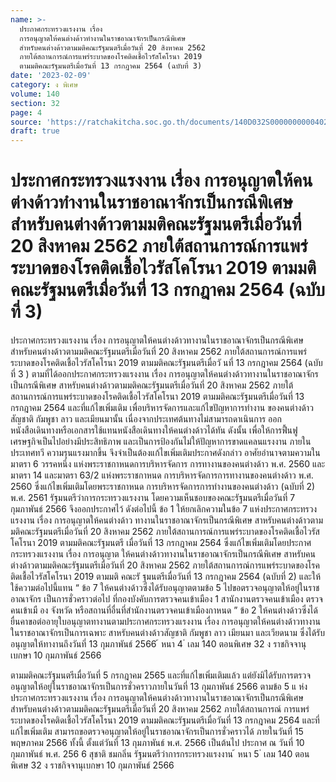 ```yaml
---
name: >-
  ประกาศกระทรวงแรงงาน เรื่อง
  การอนุญาตให้คนต่างด้าวทำงานในราชอาณาจักรเป็นกรณีพิเศษ
  สำหรับคนต่างด้าวตามมติคณะรัฐมนตรีเมื่อวันที่ 20 สิงหาคม 2562
  ภายใต้สถานการณ์การแพร่ระบาดของโรคติดเชื้อไวรัสโคโรนา 2019
  ตามมติคณะรัฐมนตรีเมื่อวันที่ 13 กรกฎาคม 2564 (ฉบับที่ 3)
date: '2023-02-09'
category: ง พิเศษ
volume: 140
section: 32
page: 4
source: 'https://ratchakitcha.soc.go.th/documents/140D032S0000000000402.pdf'
draft: true
---
```


# ประกาศกระทรวงแรงงาน เรื่อง การอนุญาตให้คนต่างด้าวทำงานในราชอาณาจักรเป็นกรณีพิเศษ สำหรับคนต่างด้าวตามมติคณะรัฐมนตรีเมื่อวันที่ 20 สิงหาคม 2562 ภายใต้สถานการณ์การแพร่ระบาดของโรคติดเชื้อไวรัสโคโรนา 2019 ตามมติคณะรัฐมนตรีเมื่อวันที่ 13 กรกฎาคม 2564 (ฉบับที่ 3)

ประกาศกระทรวงแรงงาน เรื่อง การอนุญาตให้คนต่างด้าวทางานในราชอาณาจักรเป็นกรณีพิเศษ สำหรับคนต่างด้าวตามมติคณะรัฐมนตรีเมื่อวันที่ 20 สิงหาคม 2562 ภายใต้สถานการณ์การแพร่ระบาดของโรคติดเชื้อไวรัสโคโรนา 2019 ตามมติคณะรัฐมนตรีเมื่อวั นที่ 13 กรกฎาคม 2564 (ฉบับที่ 3 ) ตามที่ได้ออกประกาศกระทรวงแรงงาน เรื่อง การอนุญาตให้คนต่างด้าวทางานในราชอาณาจักร เป็นกรณีพิเศษ สาหรับคนต่างด้าวตามมติคณะรัฐมนตรีเมื่อวันที่ 20 สิงหาคม 2562 ภายใต้ สถานการณ์การแพร่ระบาดของโรคติดเชื้อไวรัสโคโรนา 2019 ตามมติคณะรัฐมนตรีเมื่อวันที่ 13 กรกฎาคม 2564 และที่แก้ไขเพิ่มเติม เพื่อบริหารจัดการและแก้ไขปัญหาการทำงาน ของคนต่างด้าวสัญชาติ กัมพูชา ลาว และเมียนมานั้น เนื่องจากประเทศต้นทางไม่สามารถดาเนินการ ออกหนังสือเดินทางหรือเอกสารใช้แทนหนังสือเดินทางให้คนต่างด้าวได้ทัน ดังนั้น เพื่อให้การฟื้นฟู เศรษฐกิจเป็นไปอย่างมีประสิทธิภาพ และเป็นการป้องกันไม่ให้ปัญหาการขาดแคลนแรงงาน ภายในประเทศทวี ความรุนแรงมากขึ้น จึงจำเป็นต้องแก้ไขเพิ่มเติมประกาศดังกล่าว อาศัยอำนาจตามความในมาตรา 6 วรรคหนึ่ง แห่งพระราชกาหนดการบริหารจัดการ การทางานของคนต่างด้าว พ.ศ. 2560 และมาตรา 14 และมาตรา 63/2 แห่งพระราชกาหนด การบริหารจัดการการทางานของคนต่างด้าว พ.ศ. 2560 ซึ่งแก้ไขเพิ่มเติมโดยพระราชกาหนด การบริหารจัดการการทำงานของคนต่างด้าว (ฉบับที่ 2) พ.ศ. 2561 รัฐมนตรีว่าการกระทรวงแรงงาน โดยความเห็นชอบของคณะรัฐมนตรีเมื่อวันที่ 7 กุมภาพันธ์ 2566 จึงออกประกาศไว้ ดังต่อไปนี้ ข้อ 1 ให้ยกเลิกความในข้อ 7 แห่งประกาศกระทรวงแรงงาน เรื่อง การอนุญาตให้คนต่างด้าว ทางานในราชอาณาจักรเป็นกรณีพิเศษ สาหรับคนต่างด้าวตามมติคณะรัฐมนตรีเมื่อวันที่ 20 สิงหาคม 2562 ภายใต้สถานการณ์การแพร่ระบาดของโรคติดเชื้อไวรัสโคโรนา 2019 ตามมติคณะรัฐมนตรี เมื่อวันที่ 13 กรกฎาคม 2564 ซึ่งแก้ไขเพิ่มเติมโดยประกาศกระทรวงแรงงาน เรื่อง การอนุญาต ให้คนต่างด้าวทางานในราชอาณาจักรเป็นกรณีพิเศษ สาหรับคนต่างด้าวตามมติคณะรัฐมนตรีเมื่อวันที่ 20 สิงหาคม 2562 ภายใต้สถานการณ์การแพร่ระบาดของโรคติดเชื้อไวรัสโคโรนา 2019 ตามมติ คณะรั ฐมนตรีเมื่อวันที่ 13 กรกฎาคม 2564 (ฉบับที่ 2) และให้ใช้ความต่อไปนี้แทน “ ข้อ 7 ให้คนต่างด้าวซึ่งได้รับอนุญาตตามข้อ 5 ไปขอตรวจอนุญาตให้อยู่ในราชอาณาจักร เป็นการชั่วคราวต่อไป ที่กองบังคับการตรวจคนเข้าเมือง 1 สานักงานตรวจคนเข้าเมือง ตรวจคนเข้าเมื อง จังหวัด หรือสถานที่อื่นที่สำนักงานตรวจคนเข้าเมืองกาหนด ” ข้อ 2 ให้คนต่างด้าวซึ่งได้ยื่นคาขอต่ออายุใบอนุญาตทางานตามประกาศกระทรวงแรงงาน เรื่อง การอนุญาตให้คนต่างด้าวทางานในราชอาณาจักรเป็นการเฉพาะ สาหรับคนต่างด้าวสัญชาติ กัมพูชา ลาว เมียนมา และเวียดนาม ซึ่งได้รับอนุญาตให้ทางานถึงวันที่ 13 กุมภาพันธ์ 2566 ้ หนา 4 ่ เลม 140 ตอนพิเศษ 32 ง ราชกิจจานุเบกษา 10 กุมภาพันธ์ 2566

ตามมติคณะรัฐมนตรีเมื่อวันที่ 5 กรกฎาคม 2565 และที่แก้ไขเพิ่มเติมแล้ว แต่ยังมิได้รับการตรวจ อนุญาตให้อยู่ในราชอาณาจักรเป็นการชั่วคราวภายในวันที่ 13 กุมภาพันธ์ 2566 ตามข้อ 5 แ ห่งประกาศกระทรวงแรงงาน เรื่อง การอนุญาตให้คนต่างด้าวทางานในราชอาณาจักรเป็นกรณีพิเศษ สำหรับคนต่างด้าวตามมติคณะรัฐมนตรีเมื่อวันที่ 20 สิงหาคม 2562 ภายใต้สถานการณ์ การแพร่ระบาดของโรคติดเชื้อไวรัสโคโรนา 2019 ตามมติคณะรัฐมนตรีเมื่อวันที่ 13 กรกฎาคม 2564 และที่แก้ไขเพิ่มเติม สามารถขอตรวจอนุญาตให้อยู่ในราชอาณาจักรเป็นการชั่วคราวได้ ภายในวันที่ 15 พฤษภาคม 2566 ทั้งนี้ ตั้งแต่วันที่ 13 กุมภาพันธ์ พ.ศ. 2566 เป็นต้นไป ประกาศ ณ วันที่ 10 กุมภาพันธ์ พ.ศ. 256 6 สุชาติ ชมกลิ่น รัฐมนตรีว่าการกระทรวงแรงงาน ้ หนา 5 ่ เลม 140 ตอนพิเศษ 32 ง ราชกิจจานุเบกษา 10 กุมภาพันธ์ 2566
